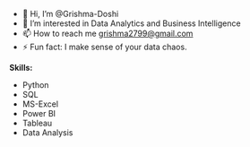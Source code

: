 - 👋 Hi, I’m @Grishma-Doshi
- 👀 I’m interested in Data Analytics and Business Intelligence
- 📫 How to reach me grishma2799@gmail.com
- ⚡ Fun fact: I make sense of your data chaos.

**Skills:**
 * Python
 * SQL
 * MS-Excel
 * Power BI
 * Tableau
 * Data Analysis

<!---
Grishma-Doshi/Grishma-Doshi is a ✨ special ✨ repository because its `README.md` (this file) appears on your GitHub profile.
You can click the Preview link to take a look at your changes.
--->
